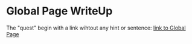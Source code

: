 # Global Page WriteUp

The "quest" begin with a link wihtout any hint or sentence: [link to Global Page](http://globalpage.chal.ctf.westerns.tokyo/)
